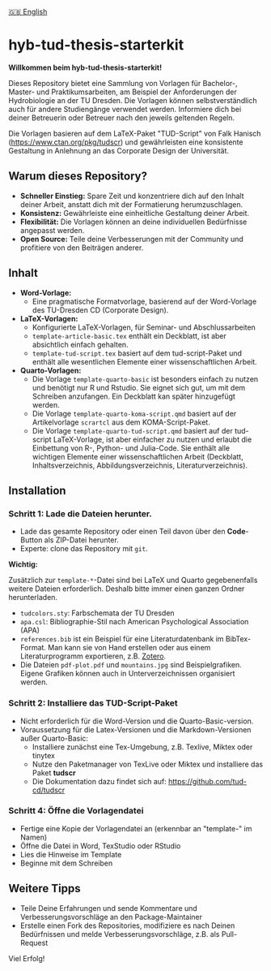 [ 🇬🇧 English](/README-en.md)

# hyb-tud-thesis-starterkit

**Willkommen beim hyb-tud-thesis-starterkit!**

Dieses Repository bietet eine Sammlung von Vorlagen für Bachelor-, Master- und Praktikumsarbeiten, am Beispiel der Anforderungen der Hydrobiologie an der TU Dresden. Die Vorlagen können selbstverständlich auch für andere Studiengänge verwendet werden. Informiere dich bei deiner Betreuerin oder Betreuer nach den jeweils geltenden Regeln.

Die Vorlagen basieren auf dem LaTeX-Paket "TUD-Script" von Falk Hanisch (https://www.ctan.org/pkg/tudscr) und gewährleisten eine konsistente Gestaltung in Anlehnung an das Corporate Design der Universität.


## Warum dieses Repository?

* **Schneller Einstieg:** Spare Zeit und konzentriere dich auf den Inhalt deiner Arbeit, anstatt dich mit der Formatierung herumzuschlagen.
* **Konsistenz:** Gewährleiste eine einheitliche Gestaltung deiner Arbeit.
* **Flexibilität:** Die Vorlagen können an deine individuellen Bedürfnisse angepasst werden.
* **Open Source:** Teile deine Verbesserungen mit der Community und profitiere von den Beiträgen anderer.

## Inhalt

* **Word-Vorlage:** 
    * Eine pragmatische Formatvorlage, basierend auf der Word-Vorlage des TU-Dresden CD (Corporate Design).
* **LaTeX-Vorlagen:** 
    * Konfigurierte LaTeX-Vorlagen, für Seminar- und Abschlussarbeiten 
    * `template-article-basic.tex` enthält ein Deckblatt, ist aber absichtlich einfach gehalten.
    * `template-tud-script.tex` basiert auf dem tud-script-Paket und enthält alle wesentlichen Elemente einer wissenschaftlichen Arbeit.
* **Quarto-Vorlagen:** 
    * Die Vorlage `template-quarto-basic` ist besonders einfach zu nutzen und benötigt nur R und Rstudio. Sie eignet sich gut, um mit dem Schreiben anzufangen. Ein Deckblatt kan später hinzugefügt werden.
    * Die Vorlage `template-quarto-koma-script.qmd` basiert auf der Artikelvorlage `scrartcl` aus dem KOMA-Script-Paket.
    * Die Vorlage `template-quarto-tud-script.qmd` basiert auf der tud-script LaTeX-Vorlage, ist aber einfacher zu nutzen und erlaubt die Einbettung von R-, Python- und Julia-Code. Sie enthält alle wichtigen Elemente einer wissenschaftlichen Arbeit (Deckblatt, Inhaltsverzeichnis, Abbildungsverzeichnis, Literaturverzeichnis).

## Installation

### Schritt 1: Lade die Dateien herunter.

* Lade das gesamte Repository oder einen Teil davon über den **Code**-Button als ZIP-Datei herunter.
* Experte: clone das Repository mit `git`.

**Wichtig:** 

Zusätzlich zur `template-*`-Datei sind bei LaTeX und Quarto gegebenenfalls 
weitere Dateien erforderlich. Deshalb bitte immer einen ganzen Ordner 
herunterladen.

* `tudcolors.sty`: Farbschemata der TU Dresden
* `apa.csl`: Bibliographie-Stil nach American Psychological Association (APA)
* `references.bib` ist ein Beispiel für eine Literaturdatenbank im BibTex-Format. 
Man kann sie von Hand erstellen oder aus einem Literaturprogramm exportieren, z.B. [Zotero](https://www.zotero.org/).
* Die Dateien `pdf-plot.pdf` und `mountains.jpg` sind Beispielgrafiken. 
Eigene Grafiken können auch in Unterverzeichnissen organisiert werden.

### Schritt 2: Installiere das TUD-Script-Paket

* Nicht erforderlich für die Word-Version und die Quarto-Basic-version.
* Voraussetzung für die Latex-Versionen und die Markdown-Versionen außer Quarto-Basic:
    * Installiere zunächst eine Tex-Umgebung, z.B. Texlive, Miktex oder tinytex
    * Nutze den Paketmanager von TexLive oder Miktex und installiere das Paket **tudscr**
    * Die Dokumentation dazu findet sich auf: https://github.com/tud-cd/tudscr
    
### Schritt 4: Öffne die Vorlagendatei

* Fertige eine Kopie der Vorlagendatei an (erkennbar an "template-" im Namen)
* Öffne die Datei in Word, TexStudio oder RStudio
* Lies die Hinweise im Template
* Beginne mit dem Schreiben

## Weitere Tipps

* Teile Deine Erfahrungen und sende Kommentare und Verbesserungsvorschläge an den Package-Maintainer
* Erstelle einen Fork des Repositories, modifiziere es nach Deinen Bedürfnissen und melde Verbesserungsvorschläge, z.B. als Pull-Request



Viel Erfolg!


